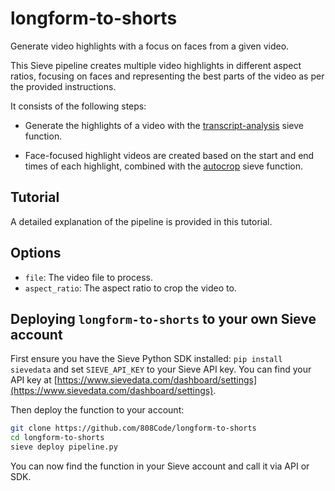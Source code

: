 # longform-to-shorts

Generate video highlights with a focus on faces from a given video.

This Sieve pipeline creates multiple video highlights in different aspect ratios, focusing on faces and representing the best parts of the video as per the provided instructions.

It consists of the following steps:

- Generate the highlights of a video with the [transcript-analysis](https://www.sievedata.com/functions/sieve/transcript-analysis) sieve function.

- Face-focused highlight videos are created based on the start and end times of each highlight, combined with the [autocrop](https://www.sievedata.com/functions/sieve/autocrop) sieve function.

## Tutorial

A detailed explanation of the pipeline is provided in this tutorial.

## Options

- `file`: The video file to process.
- `aspect_ratio`: The aspect ratio to crop the video to.

## Deploying `longform-to-shorts` to your own Sieve account

First ensure you have the Sieve Python SDK installed: `pip install sievedata` and set `SIEVE_API_KEY` to your Sieve API key.
You can find your API key at [https://www.sievedata.com/dashboard/settings](https://www.sievedata.com/dashboard/settings).

Then deploy the function to your account:

```bash
git clone https://github.com/808Code/longform-to-shorts
cd longform-to-shorts
sieve deploy pipeline.py
```

You can now find the function in your Sieve account and call it via API or SDK.
